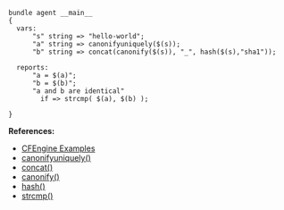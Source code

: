 ``` {.cfengine3 tangle="canonifyuniquely.cf"}
bundle agent __main__
{
  vars:
      "s" string => "hello-world";
      "a" string => canonifyuniquely($(s));
      "b" string => concat(canonify($(s)), "_", hash($(s),"sha1"));

  reports:
      "a = $(a)";
      "b = $(b)";
      "a and b are identical"
        if => strcmp( $(a), $(b) );

}
```

**References:**

- [CFEngine Examples](id:38277465-771a-4db4-983a-8dfd434b1aff)
- [canonifyuniquely()](id:e0afaf78-745e-41bd-9ca6-2a02ff322108)
- [concat()](id:b9a498ff-0f13-4195-9850-9d1b4ec7a403)
- [canonify()](id:3575108f-cb76-4107-82eb-3db20b302e13)
- [hash()](id:798b10f2-4f1c-4cab-a5ff-7613d713af04)
- [strcmp()](id:a136eeee-4d49-4d15-afb7-0e8c1104d488)
